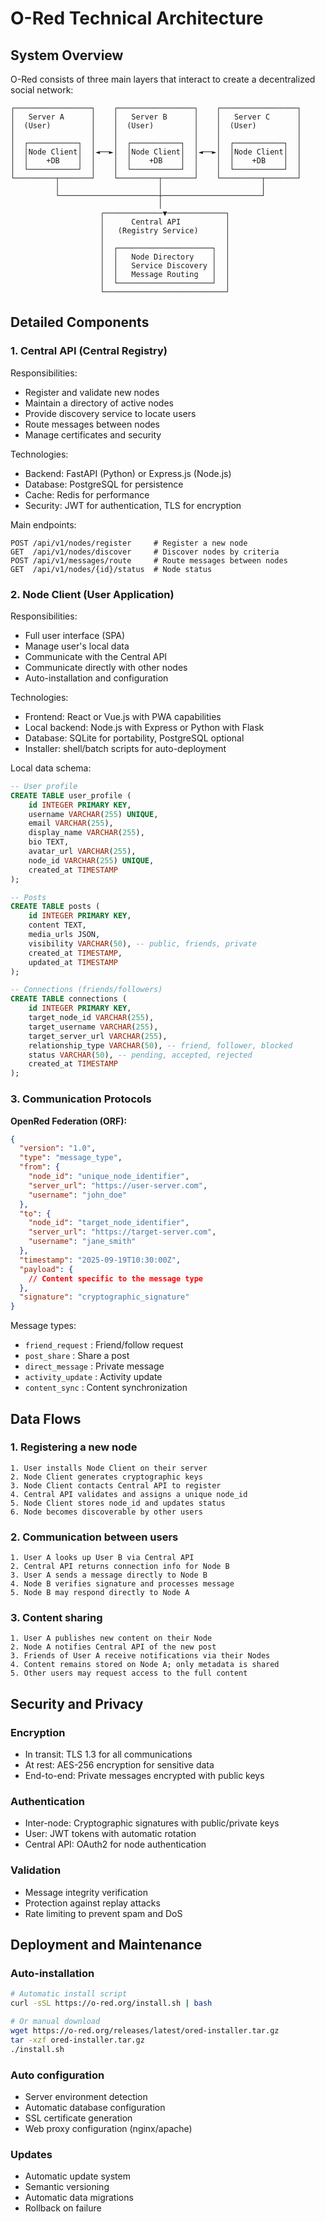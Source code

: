 # O-Red Technical Architecture

## System Overview

O-Red consists of three main layers that interact to create a decentralized social network:

```
┌─────────────────┐    ┌─────────────────┐    ┌─────────────────┐
│   Server A      │    │   Server B      │    │   Server C      │
│  (User)         │    │  (User)         │    │  (User)         │
│                 │    │                 │    │                 │
│  ┌───────────┐  │    │  ┌───────────┐  │    │  ┌───────────┐  │
│  │Node Client│  │◄──►│  │Node Client│  │◄──►│  │Node Client│  │
│  │    +DB    │  │    │  │    +DB    │  │    │  │    +DB    │  │
│  └───────────┘  │    │  └───────────┘  │    │  └───────────┘  │
└─────────┬───────┘    └─────────┬───────┘    └─────────┬───────┘
          │                      │                      │
          └──────────────────────┼──────────────────────┘
                                 │
                    ┌─────────────▼─────────────┐
                    │      Central API          │
                    │   (Registry Service)      │
                    │                           │
                    │  ┌─────────────────────┐  │
                    │  │   Node Directory    │  │
                    │  │   Service Discovery │  │
                    │  │   Message Routing   │  │
                    │  └─────────────────────┘  │
                    └───────────────────────────┘
```

## Detailed Components

### 1. Central API (Central Registry)

Responsibilities:
- Register and validate new nodes
- Maintain a directory of active nodes
- Provide discovery service to locate users
- Route messages between nodes
- Manage certificates and security

Technologies:
- Backend: FastAPI (Python) or Express.js (Node.js)
- Database: PostgreSQL for persistence
- Cache: Redis for performance
- Security: JWT for authentication, TLS for encryption

Main endpoints:

```
POST /api/v1/nodes/register     # Register a new node
GET  /api/v1/nodes/discover     # Discover nodes by criteria
POST /api/v1/messages/route     # Route messages between nodes
GET  /api/v1/nodes/{id}/status  # Node status
```

### 2. Node Client (User Application)

Responsibilities:
- Full user interface (SPA)
- Manage user's local data
- Communicate with the Central API
- Communicate directly with other nodes
- Auto-installation and configuration

Technologies:
- Frontend: React or Vue.js with PWA capabilities
- Local backend: Node.js with Express or Python with Flask
- Database: SQLite for portability, PostgreSQL optional
- Installer: shell/batch scripts for auto-deployment

Local data schema:

```sql
-- User profile
CREATE TABLE user_profile (
    id INTEGER PRIMARY KEY,
    username VARCHAR(255) UNIQUE,
    email VARCHAR(255),
    display_name VARCHAR(255),
    bio TEXT,
    avatar_url VARCHAR(255),
    node_id VARCHAR(255) UNIQUE,
    created_at TIMESTAMP
);

-- Posts
CREATE TABLE posts (
    id INTEGER PRIMARY KEY,
    content TEXT,
    media_urls JSON,
    visibility VARCHAR(50), -- public, friends, private
    created_at TIMESTAMP,
    updated_at TIMESTAMP
);

-- Connections (friends/followers)
CREATE TABLE connections (
    id INTEGER PRIMARY KEY,
    target_node_id VARCHAR(255),
    target_username VARCHAR(255),
    target_server_url VARCHAR(255),
    relationship_type VARCHAR(50), -- friend, follower, blocked
    status VARCHAR(50), -- pending, accepted, rejected
    created_at TIMESTAMP
);
```

### 3. Communication Protocols

**OpenRed Federation (ORF):**

```json
{
  "version": "1.0",
  "type": "message_type",
  "from": {
    "node_id": "unique_node_identifier",
    "server_url": "https://user-server.com",
    "username": "john_doe"
  },
  "to": {
    "node_id": "target_node_identifier",
    "server_url": "https://target-server.com",
    "username": "jane_smith"
  },
  "timestamp": "2025-09-19T10:30:00Z",
  "payload": {
    // Content specific to the message type
  },
  "signature": "cryptographic_signature"
}
```

Message types:
- `friend_request` : Friend/follow request
- `post_share` : Share a post
- `direct_message` : Private message
- `activity_update` : Activity update
- `content_sync` : Content synchronization

## Data Flows

### 1. Registering a new node

```
1. User installs Node Client on their server
2. Node Client generates cryptographic keys
3. Node Client contacts Central API to register
4. Central API validates and assigns a unique node_id
5. Node Client stores node_id and updates status
6. Node becomes discoverable by other users
```

### 2. Communication between users

```
1. User A looks up User B via Central API
2. Central API returns connection info for Node B
3. User A sends a message directly to Node B
4. Node B verifies signature and processes message
5. Node B may respond directly to Node A
```

### 3. Content sharing

```
1. User A publishes new content on their Node
2. Node A notifies Central API of the new post
3. Friends of User A receive notifications via their Nodes
4. Content remains stored on Node A; only metadata is shared
5. Other users may request access to the full content
```

## Security and Privacy

### Encryption
- In transit: TLS 1.3 for all communications
- At rest: AES-256 encryption for sensitive data
- End-to-end: Private messages encrypted with public keys

### Authentication
- Inter-node: Cryptographic signatures with public/private keys
- User: JWT tokens with automatic rotation
- Central API: OAuth2 for node authentication

### Validation
- Message integrity verification
- Protection against replay attacks
- Rate limiting to prevent spam and DoS

## Deployment and Maintenance

### Auto-installation

```bash
# Automatic install script
curl -sSL https://o-red.org/install.sh | bash

# Or manual download
wget https://o-red.org/releases/latest/ored-installer.tar.gz
tar -xzf ored-installer.tar.gz
./install.sh
```

### Auto configuration
- Server environment detection
- Automatic database configuration
- SSL certificate generation
- Web proxy configuration (nginx/apache)

### Updates
- Automatic update system
- Semantic versioning
- Automatic data migrations
- Rollback on failure
